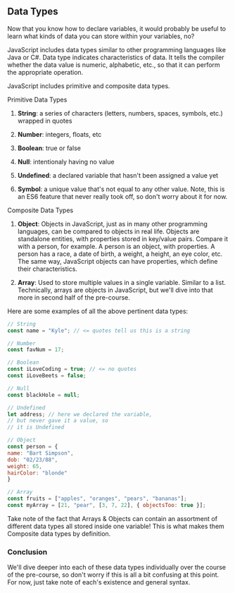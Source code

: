 ## Data Types

Now that you know how to declare variables, it would probably be useful to learn what kinds of data you can store within your variables, no?

JavaScript includes data types similar to other programming languages like Java or C#. Data type indicates characteristics of data. It tells the compiler whether the data value is numeric, alphabetic, etc., so that it can perform the appropriate operation.

JavaScript includes primitive and composite data types.

Primitive Data Types

1. **String**: a series of characters (letters, numbers, spaces, symbols, etc.) wrapped in quotes

2. **Number**: integers, floats, etc

3. **Boolean**: true or false

4. **Null**: intentionaly having no value

5. **Undefined**: a declared variable that hasn't been assigned a value yet

6. **Symbol**: a unique value that's not equal to any other value. Note, this is an ES6 feature that never really took off, so don't worry about it for now.

Composite Data Types

1. **Object**: Objects in JavaScript, just as in many other programming languages, can be compared to objects in real life. Objects are standalone entities, with properties stored in key/value pairs. Compare it with a person, for example. A person is an object, with properties. A person has a race, a date of birth, a weight, a height, an eye color, etc. The same way, JavaScript objects can have properties, which define their characteristics.

2. **Array**: Used to store multiple values in a single variable. Similar to a list. Technically, arrays are objects in JavaScript, but we'll dive into that more in second half of the pre-course.

Here are some examples of all the above pertinent data types:

```js
// String
const name = "Kyle"; // <= quotes tell us this is a string

// Number
const favNum = 17;

// Boolean
const iLoveCoding = true; // <= no quotes
const iLoveBeets = false;

// Null
const blackHole = null;

// Undefined
let address; // here we declared the variable,
// but never gave it a value, so
// it is Undefined

// Object
const person = {
name: "Bart Simpson",
dob: "02/23/88",
weight: 65,
hairColor: "blonde"
}

// Array
const fruits = ["apples", "oranges", "pears", "bananas"];
const myArray = [21, "pear", [3, 7, 22], { objectsToo: true }];
```

Take note of the fact that Arrays & Objects can contain an assortment of different data types all stored inside one variable! This is what makes them Composite data types by definition.

### Conclusion

We'll dive deeper into each of these data types individually over the course of the pre-course, so don't worry if this is all a bit confusing at this point. For now, just take note of each's existence and general syntax.